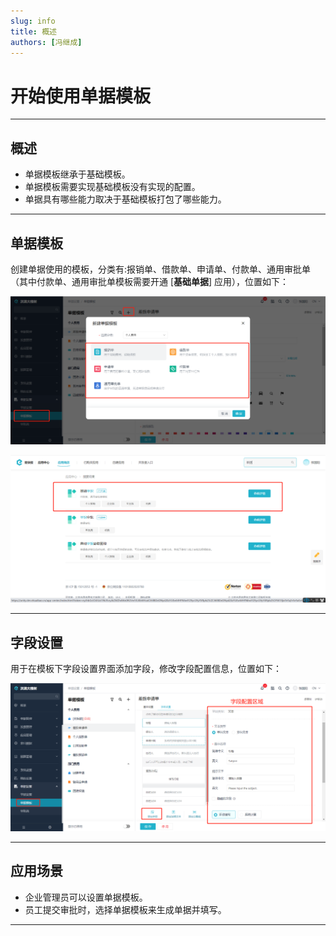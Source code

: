 ```yaml
---
slug: info
title: 概述
authors: [冯继成]
---
```


# 开始使用单据模板

---

## 概述
- 单据模板继承于基础模板。
- 单据模板需要实现基础模板没有实现的配置。
- 单据具有哪些能力取决于基础模板打包了哪些能力。

---
## 单据模板
创建单据使用的模板，分类有:报销单、借款单、申请单、付款单、通用审批单（其中付款单、通用审批单模板需要开通 [**基础单据**] 应用），位置如下：

![image](images/新建单据模板.png)     

![image](images/基础单据.png)

---
## 字段设置
用于在模板下字段设置界面添加字段，修改字段配置信息，位置如下：

![image](images/字段设置.png)

---
## 应用场景
- 企业管理员可以设置单据模板。
- 员工提交审批时，选择单据模板来生成单据并填写。

---










